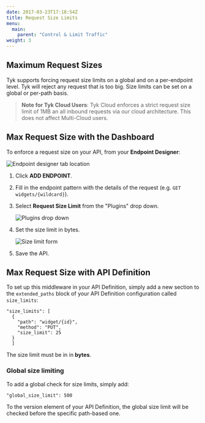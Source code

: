 ```yaml
---
date: 2017-03-23T17:18:54Z
title: Request Size Limits
menu:
  main:
    parent: "Control & Limit Traffic"
weight: 3 
---
```


## <a name="maximum-request-sizes"></a> Maximum Request Sizes

Tyk supports forcing request size limits on a global and on a per-endpoint level. Tyk will reject any request that is too big. Size limits can be set on a global or per-path basis.

> **Note for Tyk Cloud Users**: Tyk Cloud enforces a strict request size limit of 1MB an all inbound requests via our cloud architecture. This does not affect Multi-Cloud users.

## <a name="max-request-size-with-dashboard"></a> Max Request Size with the Dashboard

To enforce a request size on your API, from your **Endpoint Designer**:

![Endpoint designer tab location][1]

1.  Click **ADD ENDPOINT**.

2.  Fill in the endpoint pattern with the details of the request (e.g. `GET widgets/{wildcard}`).

3.  Select **Request Size Limit** from the "Plugins" drop down.
    
    ![Plugins drop down][3]

4.  Set the size limit in bytes.
    
    ![Size limit form][4]

5.  Save the API.


## <a name="max-request-size-with-api"></a> Max Request Size with API Definition

To set up this middleware in your API Definition, simply add a new section to the `extended_paths` block of your API Definition configuration called `size_limits`:

```{.copyWrapper}
"size_limits": [
  {
    "path": "widget/{id}",
    "method": "PUT",
    "size_limit": 25
  }
  ]
```

The size limit must be in in **bytes**.

### Global size limiting

To add a global check for size limits, simply add:
```
"global_size_limit": 500 
```


To the version element of your API Definition, the global size limit will be checked before the specific path-based one.

[1]: /docs/img/dashboard/system-management/endpoint_designer_2.5.png
[2]: /docs/img/dashboard/system-management/addEndpoint.png
[3]: /docs/img/dashboard/system-management/request_size_plugin_2.5.png
[4]: /docs/img/dashboard/system-management/set_size_limit_2.5.png

